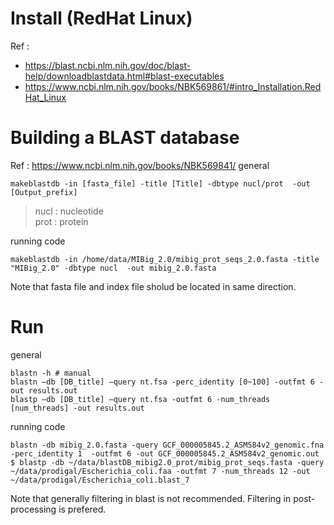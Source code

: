 # Install (RedHat Linux)
Ref :   
- https://blast.ncbi.nlm.nih.gov/doc/blast-help/downloadblastdata.html#blast-executables  
- https://www.ncbi.nlm.nih.gov/books/NBK569861/#intro_Installation.RedHat_Linux  
# Building a BLAST database
Ref : https://www.ncbi.nlm.nih.gov/books/NBK569841/
general
```
makeblastdb -in [fasta_file] -title [Title] -dbtype nucl/prot  -out [Output_prefix]
```
> nucl : nucleotide  
> prot : protein  

running code
```
makeblastdb -in /home/data/MIBig_2.0/mibig_prot_seqs_2.0.fasta -title "MIBig_2.0" -dbtype nucl  -out mibig_2.0.fasta
```
Note that fasta file and index file sholud be located in same direction.

# Run
general
```
blastn -h # manual
blastn –db [DB_title] –query nt.fsa -perc_identity [0~100] -outfmt 6 -out results.out  
blastp –db [DB_title] –query nt.fsa -outfmt 6 -num_threads [num_threads] -out results.out  

```

running code
```
blastn -db mibig_2.0.fasta -query GCF_000005845.2_ASM584v2_genomic.fna -perc_identity 1  -outfmt 6 -out GCF_000005845.2_ASM584v2_genomic.out
$ blastp -db ~/data/blastDB_mibig2.0_prot/mibig_prot_seqs.fasta -query ~/data/prodigal/Escherichia_coli.faa -outfmt 7 -num_threads 12 -out ~/data/prodigal/Escherichia_coli.blast_7
```

Note that generally filtering in blast is not recommended. Filtering in post-processing is prefered.
